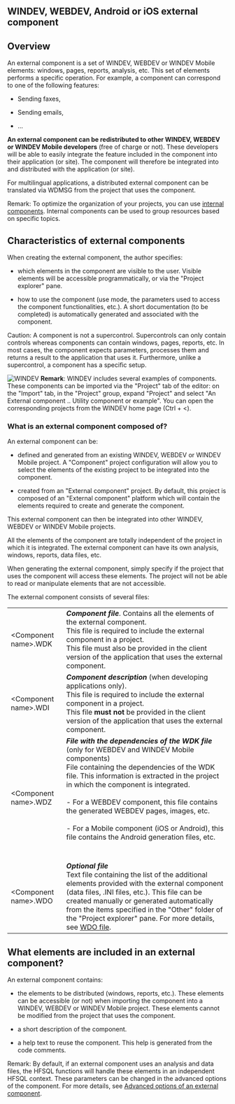 


## WINDEV, WEBDEV, Android or iOS external component
			



<a name="NOTE1"></a>
<a name="NOTE1_1"></a>


## Overview
<a name="overview_ELTTEXTE000180"></a>
An external component is a set of WINDEV, WEBDEV or WINDEV Mobile elements: windows, pages, reports, analysis, etc. This set of elements performs a specific operation. For example, a component can correspond to one of the following features:

- Sending faxes,

- Sending emails,

- ...




**An external component can be redistributed to other WINDEV, WEBDEV or WINDEV Mobile developers** (free of charge or not). These developers will be able to easily integrate the feature included in the component into their application (or site). The component will therefore be integrated into and distributed with the application (or site).

For multilingual applications, a distributed external component can be translated via WDMSG from the project that uses the component.

Remark: To optimize the organization of your projects, you can use [internal components](../Editeurs/2014100.md). Internal components can be used to group resources based on specific topics.

<a name="NOTE2"></a>
<a name="NOTE2_1"></a>


## Characteristics of external components
<a name="characteristics_external_components_ELTTEXTE000204"></a>
When creating the external component, the author specifies:

- which elements in the component are visible to the user. Visible elements will be accessible programmatically, or via the "Project explorer" pane.

- how to use the component (use mode, the parameters used to access the component functionalities, etc.). A short documentation (to be completed) is automatically generated and associated with the component.




Caution: A component is not a supercontrol. Supercontrols can only contain controls whereas components can contain windows, pages, reports, etc. In most cases, the component expects parameters, processes them and returns a result to the application that uses it. Furthermore, unlike a supercontrol, a component has a specific setup.

![WINDEV](https://doc.pcsoft.fr/ext/images/us/WD.png) **Remark**: WINDEV includes several examples of components. These components can be imported via the "Project" tab of the editor: on the "Import" tab, in the "Project" group, expand "Project" and select "An External component .. Utility component or example". You can open the corresponding projects from the WINDEV home page (Ctrl + &lt;).
<a name="NOTE2_2"></a>


### What is an external component composed of?
<a name="what_external_component_composed_ELTPARAGRAPHE000065"></a>

An external component can be: 

- defined and generated from an existing WINDEV, WEBDEV or WINDEV Mobile project. A "Component" project configuration will allow you to select the elements of the existing project to be integrated into the component. 

- created from an "External component" project. By default, this project is composed of an "External component" platform which will contain the elements required to create and generate the component. 




This external component can then be integrated into other WINDEV, WEBDEV or WINDEV Mobile projects.

All the elements of the component are totally independent of the project in which it is integrated. The external component can have its own analysis, windows, reports, data files, etc.

When generating the external component, simply specify if the project that uses the component will access these elements. The project will not be able to read or manipulate elements that are not accessible. 

The external component consists of several files: 


|   |   |
| --- | --- |
| &lt;Component name&gt;.WDK | ***Component file***. Contains all the elements of the external component.<br>This file is required to include the external component in a project.<br>This file must also be provided in the client version of the application that uses the external component. |
| &lt;Component name&gt;.WDI | ***Component description*** (when developing applications only).<br>This file is required to include the external component in a project.<br>This file **must** **not** be provided in the client version of the application that uses the external component. |
| &lt;Component name&gt;.WDZ | ***File with the dependencies of the WDK file*** (only for WEBDEV and WINDEV Mobile components)<br>File containing the dependencies of the WDK file. This information is extracted in the project in which the component is integrated. <br><br>- For a WEBDEV component, this file contains the generated WEBDEV pages, images, etc. <br><br>- For a Mobile component (iOS or Android), this file contains the Android generation files, etc.<br><br><br> |
| &lt;Component name&gt;.WDO | ***Optional file***<br>Text file containing the list of the additional elements provided with the external component (data files, .INI files, etc.). This file can be created manually or generated automatically from the items specified in the "Other" folder of the "Project explorer" pane. For more details, see [WDO file](../Editeurs/2014005.md). |



<a name="NOTE3"></a>
<a name="NOTE3_1"></a>


## What elements are included in an external component?
<a name="what_elements_are_included_external_component_ELTTEXTE000234"></a>
An external component contains:

- the elements to be distributed (windows, reports, etc.). These elements can be accessible (or not) when importing the component into a WINDEV, WEBDEV or WINDEV Mobile project. These elements cannot be modified from the project that uses the component.

- a short description of the component.

- a help text to reuse the component. This help is generated from the code comments.




Remark: By default, if an external component uses an analysis and data files, the HFSQL functions will handle these elements in an independent HFSQL context. These parameters can be changed in the advanced options of the component. For more details, see [Advanced options of an external component](../Editeurs/2014002.md).


